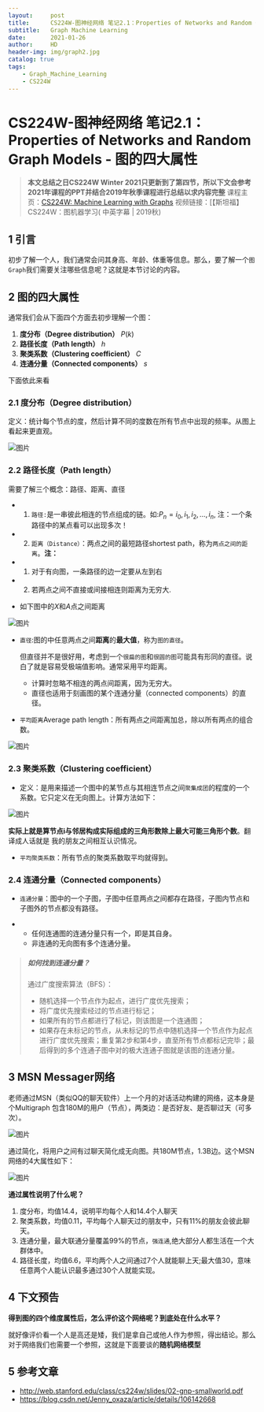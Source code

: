 ```yaml
---
layout:     post
title:      CS224W-图神经网络 笔记2.1：Properties of Networks and Random Graph Models - 图的四大属性
subtitle:   Graph Machine Learning 
date:       2021-01-26
author:     HD
header-img: img/graph2.jpg
catalog: true
tags:
    - Graph_Machine_Learning
    - CS224W
---
```


# CS224W-图神经网络 笔记2.1：Properties of Networks and Random Graph Models - 图的四大属性

> **本文总结之日CS224W Winter 2021只更新到了第四节，所以下文会参考2021年课程的PPT并结合2019年秋季课程进行总结以求内容完整**
> 课程主页：[CS224W: Machine Learning with Graphs](http://web.stanford.edu/class/cs224w/)
> 视频链接：[【斯坦福】CS224W：图机器学习( 中英字幕 | 2019秋)

## 1 引言

初步了解一个人，我们通常会问其身高、年龄、体重等信息。那么，要了解一个`图Graph`我们需要关注哪些信息呢？这就是本节讨论的内容。

## 2 图的四大属性

通常我们会从下面四个方面去初步理解一个图：

1. **度分布（Degree distribution）** $P(k)$
2. **路径长度（Path length）** $h$
3. **聚类系数（Clustering coefficient）** $C$
4. **连通分量（Connected components）** $s$

下面依此来看

### 2.1 度分布（Degree distribution）

定义：统计每个节点的度，然后计算不同的度数在所有节点中出现的频率。从图上看起来更直观。

![图片](https://tva1.sinaimg.cn/large/008eGmZEgy1gn6zs4i0ozj30pt092wf9.jpg)

### 2.2 路径长度（Path length）

需要了解三个概念：路径、距离、直径

- 1. `路径:`是一串彼此相连的节点组成的链。如:$P_n = {i_0, i_1, i_2,...,i_n}$, 注：一个条路径中的某点看可以出现多次！

- 2. `距离（Distance）`：两点之间的最短路径shortest path，称为`两点之间的距离`。**注：**

- 1. 对于有向图，一条路径的边一定要从左到右

- 2. 若两点之间不直接或间接相连则距离为无穷大.

- 如下图中的$X$和$A$点之间距离

![图片](https://mmbiz.qpic.cn/mmbiz_png/X0g5S5vasEMaztPDRKoyicTLAYiaa5aThygolbGVZnDONPHDHVVmozLR6FpEXe9sFgEuqDnqF83Gpu0NCT97vd6Q/640?wx_fmt=png&tp=webp&wxfrom=5&wx_lazy=1&wx_co=1)

- `直径`:图的中任意两点之间**距离**的**最大值**，称为`图的直径`。

  但直径并不是很好用，考虑到一个`很扁的图`和`很圆的图`可能具有形同的直径。说白了就是容易受极端值影响。通常采用平均距离。

  - 计算时忽略不相连的两点间距离，因为无穷大。
  - 直径也适用于刻画图的某个连通分量（connected components）的直径。

- `平均距离`Average path length：所有两点之间距离加总，除以所有两点的组合数。

![图片](https://tva1.sinaimg.cn/large/008eGmZEgy1gn75r6s7ryj30m706pwer.jpg)

### 2.3 聚类系数（Clustering coefficient）

- 定义：是用来描述一个图中的某节点与其相连节点之间`聚集成团`的程度的一个系数。它只定义在无向图上。计算方法如下：

![图片](https://tva1.sinaimg.cn/large/008eGmZEgy1gn75ruefewj30q10an0u2.jpg)

**实际上就是算节点i与邻居构成实际组成的三角形数除上最大可能三角形个数**。翻译成人话就是 我的朋友之间相互认识情况。

- `平均聚类系数`：所有节点的聚类系数取平均就得到。

### 2.4 连通分量（Connected components）

- `连通分量`：图中的一个子图，子图中任意两点之间都存在路径，子图内节点和子图外的节点都没有路径。

- - 任何连通图的连通分量只有一个，即是其自身。
  - 非连通的无向图有多个连通分量。

> ##### 如何找到连通分量？
>
> 通过广度搜索算法（BFS）：
>
> - 随机选择一个节点作为起点，进行广度优先搜索；
> - 将广度优先搜索经过的节点进行标记；
> - 如果所有的节点都进行了标记，则该图是一个连通图；
> - 如果存在未标记的节点，从未标记的节点中随机选择一个节点作为起点进行广度优先搜索；重复第2步和第4步，直至所有节点都标记完毕；最后得到的多个连通子图中对的极大连通子图就是该图的连通分量。



## 3 MSN Messager网络

老师通过MSN（类似QQ的聊天软件）上一个月的对话活动构建的网络，这本身是个Multigraph 包含180M的用户（节点），两类边：是否好友、是否聊过天（可多次）。

![图片](https://tva1.sinaimg.cn/large/008eGmZEgy1gn75vwldnsj30s70fg0yi.jpg)

通过简化，将用户之间有过聊天简化成无向图。共180M节点，1.3B边。这个MSN网络的4大属性如下：

![图片](https://tva1.sinaimg.cn/large/008eGmZEgy1gn75w6ach7j30j50fe0vx.jpg)

  **通过属性说明了什么呢？**

1. 度分布，均值14.4，说明平均每个人和14.4个人聊天
2. 聚类系数，均值0.11，平均每个人聊天过的朋友中，只有11%的朋友会彼此聊天。
3. 连通分量，最大联通分量覆盖99%的节点，`强连通`,绝大部分人都生活在一个大群体中。
4. 路径长度，均值6.6，平均两个人之间通过7个人就能聊上天;最大值30，意味任意两个人能认识最多通过30个人就能实现。

## 4 下文预告

**得到图的四个维度属性后，怎么评价这个网络呢？到底处在什么水平？**

就好像评价看一个人是高还是矮，我们是拿自己或他人作为参照，得出结论。那么对于网络我们也需要一个参照，这就是下面要谈的**随机网络模型**

## 5 参考文章

- http://web.stanford.edu/class/cs224w/slides/02-gnp-smallworld.pdf
- https://blog.csdn.net/Jenny_oxaza/article/details/106142668

